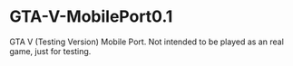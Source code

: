 # GTA-V-MobilePort0.1
GTA V (Testing Version) Mobile Port. Not intended to be played as an real game, just for testing.
